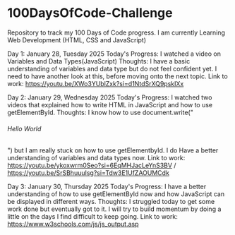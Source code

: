 # 100DaysOfCode-Challenge
Repository to track my 100 Days of Code progress.
I am currently Learning Web Development (HTML, CSS and JavaScript)

Day 1: January 28, Tuesday 2025
Today's Progress: I watched a video on Variables and Data Types(JavaScript)
Thoughts: I have a basic understanding of variables and data type but do not feel confident yet. I need to have another look at this, before moving onto the next topic.
Link to work: https://youtu.be/XWo3YUblZxk?si=d1NtdSrXQ9pskIXx

Day 2: January 29, Wednesday 2025
Today's Progress: I watched two videos that explained how to write HTML in JavaScript and how to use getElementById.
Thoughts: I know how to use document.write("<h6>Hello World</h6>") but I am really stuck on how to use getElementbyId. I do Have a better understanding of variables and data types now.
Link to work: https://youtu.be/ykoxwrm0Seo?si=6EqMHJacLeYnS3BV / https://youtu.be/SrSBhuuuIsg?si=Tdw3E1UfZAOUMCdk

Day 3: January 30, Thursday 2025
Today's Progress: I have a better understanding of how to use getElementById now and how JavaScript can be displayed in different ways.
Thoughts: I struggled today to get some work done but eventually got to it. I will try to build momentum by doing a little on the days I find difficult to keep going.
Link to work: https://www.w3schools.com/js/js_output.asp
